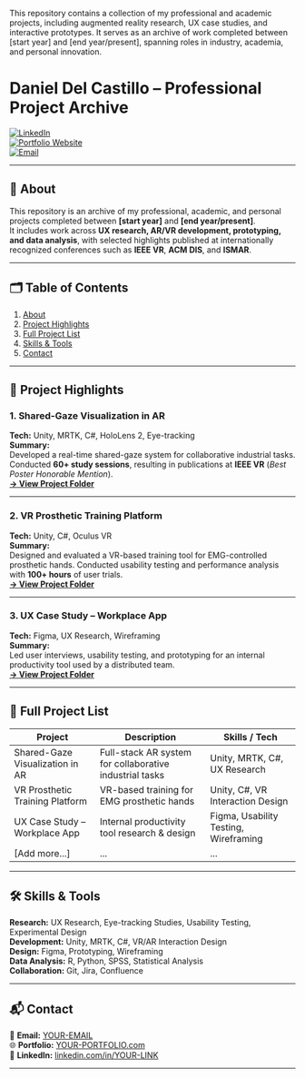 This repository contains a collection of my professional and academic projects, including augmented reality research, UX case studies, and interactive prototypes. It serves as an archive of work completed between [start year] and [end year/present], spanning roles in industry, academia, and personal innovation.

# Daniel Del Castillo – Professional Project Archive

[![LinkedIn](https://img.shields.io/badge/LinkedIn-Profile-blue)](https://www.linkedin.com/in/YOUR-LINK)  
[![Portfolio Website](https://img.shields.io/badge/Website-Portfolio-green)](https://YOUR-PORTFOLIO.com)  
[![Email](https://img.shields.io/badge/Email-Contact-lightgrey)](mailto:YOUR-EMAIL)

---

## 📖 About

This repository is an archive of my professional, academic, and personal projects completed between **[start year]** and **[end year/present]**.  
It includes work across **UX research, AR/VR development, prototyping, and data analysis**, with selected highlights published at internationally recognized conferences such as **IEEE VR**, **ACM DIS**, and **ISMAR**.

---

## 🗂 Table of Contents
1. [About](#-about)  
2. [Project Highlights](#-project-highlights)  
3. [Full Project List](#-full-project-list)  
4. [Skills & Tools](#-skills--tools)  
5. [Contact](#-contact)  

---

## 🌟 Project Highlights

### **1. Shared-Gaze Visualization in AR**
**Tech:** Unity, MRTK, C#, HoloLens 2, Eye-tracking  
**Summary:**  
Developed a real-time shared-gaze system for collaborative industrial tasks. Conducted **60+ study sessions**, resulting in publications at **IEEE VR** (*Best Poster Honorable Mention*).  
**[→ View Project Folder](projects/shared-gaze-ar/)**

---

### **2. VR Prosthetic Training Platform**
**Tech:** Unity, C#, Oculus VR  
**Summary:**  
Designed and evaluated a VR-based training tool for EMG-controlled prosthetic hands. Conducted usability testing and performance analysis with **100+ hours** of user trials.  
**[→ View Project Folder](projects/vr-prosthetic-training/)**

---

### **3. UX Case Study – Workplace App**
**Tech:** Figma, UX Research, Wireframing  
**Summary:**  
Led user interviews, usability testing, and prototyping for an internal productivity tool used by a distributed team.  
**[→ View Project Folder](projects/workplace-app/)**

---

## 📂 Full Project List

| Project | Description | Skills / Tech |
|---------|-------------|---------------|
| Shared-Gaze Visualization in AR | Full-stack AR system for collaborative industrial tasks | Unity, MRTK, C#, UX Research |
| VR Prosthetic Training Platform | VR-based training for EMG prosthetic hands | Unity, C#, VR Interaction Design |
| UX Case Study – Workplace App | Internal productivity tool research & design | Figma, Usability Testing, Wireframing |
| [Add more...] | ... | ... |

---

## 🛠 Skills & Tools

**Research:** UX Research, Eye-tracking Studies, Usability Testing, Experimental Design  
**Development:** Unity, MRTK, C#, VR/AR Interaction Design  
**Design:** Figma, Prototyping, Wireframing  
**Data Analysis:** R, Python, SPSS, Statistical Analysis  
**Collaboration:** Git, Jira, Confluence  

---

## 📬 Contact

📧 **Email:** [YOUR-EMAIL](mailto:YOUR-EMAIL)  
🌐 **Portfolio:** [YOUR-PORTFOLIO.com](https://YOUR-PORTFOLIO.com)  
🔗 **LinkedIn:** [linkedin.com/in/YOUR-LINK](https://linkedin.com/in/YOUR-LINK)

---
